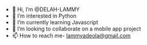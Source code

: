 - 👋 Hi, I’m @DELAH-LAMMY
- 👀 I’m interested in Python
- 🌱 I’m currently learning Javascript
- 💞️ I’m looking to collaborate on a mobile app project
- 📫 How to reach me- lammyadeola@gmail.com

<!---
DELAH-LAMMY/DELAH-LAMMY is a ✨ special ✨ repository because its `README.md` (this file) appears on your GitHub profile.
You can click the Preview link to take a look at your changes.
--->
